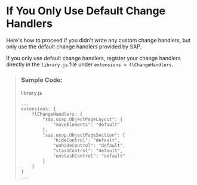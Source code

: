 <!-- loioa0143eee5f944f3b8f3b799b27f39a67 -->

# If You Only Use Default Change Handlers

Here's how to proceed if you didn't write any custom change handlers, but only use the default change handlers provided by SAP.

If you only use default change handlers, register your change handlers directly in the `library.js` file under `extensions > flChangeHandlers`.

> ### Sample Code:  
> library.js
> 
> ```
> ...
> extensions: {
>     flChangeHandlers: {
>         "sap.uxap.ObjectPageLayout": {
>             "moveElements": "default"
>         },
>         "sap.uxap.ObjectPageSection": {
>             "hideControl": "default",
>             "unhideControl": "default",
>             "stashControl": "default",
>             "unstashControl": "default"
>         }
>     }
> }
> ...
> ```

